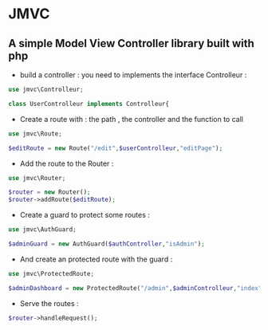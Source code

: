 # JMVC

## A simple Model View Controller library built with php


* build a controller : 
    you need to implements the interface Controlleur : 
```php
use jmvc\Controlleur;

class UserControlleur implements Controlleur{
```

* Create a route with : the path , the controller and the function to call

```php
use jmvc\Route;

$editRoute = new Route("/edit",$userControlleur,"editPage");
```

* Add the route to the Router :

```php
use jmvc\Router;

$router = new Router();
$router->addRoute($editRoute);
```

* Create a guard to protect some routes : 

```php
use jmvc\AuthGuard;

$adminGuard = new AuthGuard($authController,"isAdmin");
```

* And create an protected route with the guard : 

```php
use jmvc\ProtectedRoute;

$adminDashboard = new ProtectedRoute("/admin",$adminControlleur,"index",$adminGuard);
```

* Serve the routes : 

```php
$router->handleRequest();
```
